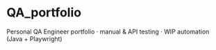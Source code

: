 # QA_portfolio
Personal QA Engineer portfolio · manual &amp; API testing · WIP automation (Java + Playwright)
